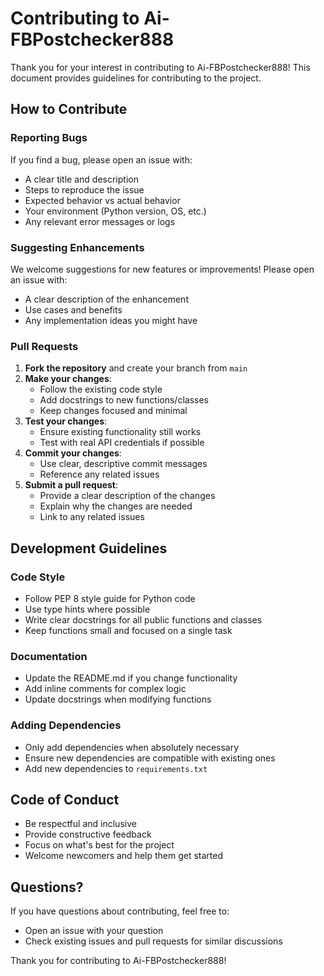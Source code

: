 # Contributing to Ai-FBPostchecker888

Thank you for your interest in contributing to Ai-FBPostchecker888! This document provides guidelines for contributing to the project.

## How to Contribute

### Reporting Bugs

If you find a bug, please open an issue with:

- A clear title and description
- Steps to reproduce the issue
- Expected behavior vs actual behavior
- Your environment (Python version, OS, etc.)
- Any relevant error messages or logs

### Suggesting Enhancements

We welcome suggestions for new features or improvements! Please open an issue with:

- A clear description of the enhancement
- Use cases and benefits
- Any implementation ideas you might have

### Pull Requests

1. **Fork the repository** and create your branch from `main`
2. **Make your changes**:
   - Follow the existing code style
   - Add docstrings to new functions/classes
   - Keep changes focused and minimal
3. **Test your changes**:
   - Ensure existing functionality still works
   - Test with real API credentials if possible
4. **Commit your changes**:
   - Use clear, descriptive commit messages
   - Reference any related issues
5. **Submit a pull request**:
   - Provide a clear description of the changes
   - Explain why the changes are needed
   - Link to any related issues

## Development Guidelines

### Code Style

- Follow PEP 8 style guide for Python code
- Use type hints where possible
- Write clear docstrings for all public functions and classes
- Keep functions small and focused on a single task

### Documentation

- Update the README.md if you change functionality
- Add inline comments for complex logic
- Update docstrings when modifying functions

### Adding Dependencies

- Only add dependencies when absolutely necessary
- Ensure new dependencies are compatible with existing ones
- Add new dependencies to `requirements.txt`

## Code of Conduct

- Be respectful and inclusive
- Provide constructive feedback
- Focus on what's best for the project
- Welcome newcomers and help them get started

## Questions?

If you have questions about contributing, feel free to:

- Open an issue with your question
- Check existing issues and pull requests for similar discussions

Thank you for contributing to Ai-FBPostchecker888!
